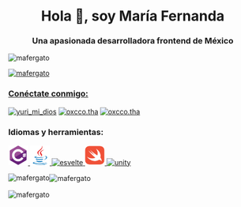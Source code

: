 <h1 align="center">Hola 👋, soy María Fernanda</h1>
<h3 align="center">Una apasionada desarrolladora frontend de México</h3>

<p align="left"> <img src= "https://komarev.com/ghpvc/?username=mafergato&label=Profile%20views&color=0e75b6&style=flat" alt="mafergato" /> </p>

<p align="left"> <a href="https: //github.com/ryo-ma/github-profile-tropico"><img src="https://github-profile-tropico.vercel.app/?username=mafergato" alt="mafergato" /></ a> </p>

<h3 align="left">Conéctate conmigo:</h3>
<p align="left">
<a href="https://twitter.com/yuri_mi_dios" target="blank" ><img align="center" src="https://raw.githubusercontent.com/rahuldkjain/github-profile-readme-generator/master/src/images/icons/Social/twitter.svg" alt="yuri_mi_dios" altura="30" ancho="40" /></a>
<a href="https://fb.com/oxcco.tha" target="blank"><img align="center" src="https ://raw.githubusercontent.com/rahuldkjain/github-profile-readme-generator/master/src/images/icons/Social/facebook.svg" alt="oxcco.tha" height="30" width="40" /></a>
<a href="https://instagram.com/oxcco.tha" target="blank"><img align="center" src="https://raw.githubusercontent.com/rahuldkjain /github-profile-readme-generator/master/src/images/icons/Social/instagram.svg" alt="oxcco.tha" height="30" width="40" /></a>
</p>

<h3 align="left">Idiomas y herramientas:</h3>
<p align="left"> <a href="https://www.w3schools.com/cs/" target="_blank" rel=" noreferrer"> <img src="https://raw.githubusercontent.com/devicons/devicon/master/icons/csharp/csharp-original.svg" alt="csharp" width="40" height="40"/ > </a> <a href="https://www.java.com" target="_blank" rel="noreferrer"> <img src="https://raw.githubusercontent.com/devicons/devicon/ master/icons/java/java-original.svg" alt="java" width="40" height="40"/> </a> <a href="https://svelte.dev" target="_blank " rel="noreferrer"> <img src="https://upload.wikimedia.org/wikipedia/commons/1/1b/Svelte_Logo.svg" alt="esvelte" width="40" height="40"/ > </a> <a href="https://developer.apple.com/swift/" target="_blank" rel="noreferrer"> <img src="https://raw.githubusercontent.com/devicons/devicon/master/icons/swift/swift-original.svg" alt=" swift" width="40" height="40"/> </a> <a href="https://unity.com/" target="_blank" rel="noreferrer"> <img src="https: //www.vectorlogo.zone/logos/unity3d/unity3d-icon.svg" alt="unity" width="40" height="40"/> </a> </p>

<p><img align= "left" src="https://github-readme-stats.vercel.app/api/top-langs?username=mafergato&show_icons=true&locale=en&layout=compact" alt="mafergato" /></p>

<p>  <img align="center" src="https://github-readme-stats.vercel.app/api?username=mafergato&show_icons=true&locale=en" alt="mafergato" /></p>

<p><img align="center" src="https://github-readme-streak-stats.herokuapp.com/?user=mafergato&" alt="mafergato" /></p>
